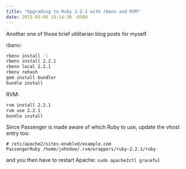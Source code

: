```yaml
---
title: "Upgrading to Ruby 2.2.1 with rbenv and RVM"
date: 2015-03-06 18:14:36 -0500
---
```


Another one of those brief utilitarian blog posts for myself.

rbenv:

``` sh
rbenv install -l
rbenv install 2.2.1
rbenv local 2.2.1
rbenv rehash
gem install bundler
bundle install
```

RVM:

``` sh
rvm install 2.2.1
rvm use 2.2.1
bundle install
```

Since Passenger is made aware of which Ruby to use, update the vhost entry too:

```
# /etc/apache2/sites-enabled/example.com
PassengerRuby /home/johndoe/.rvm/wrappers/ruby-2.2.1/ruby
```

and you then have to restart Apache:
`sudo apache2ctl graceful`
